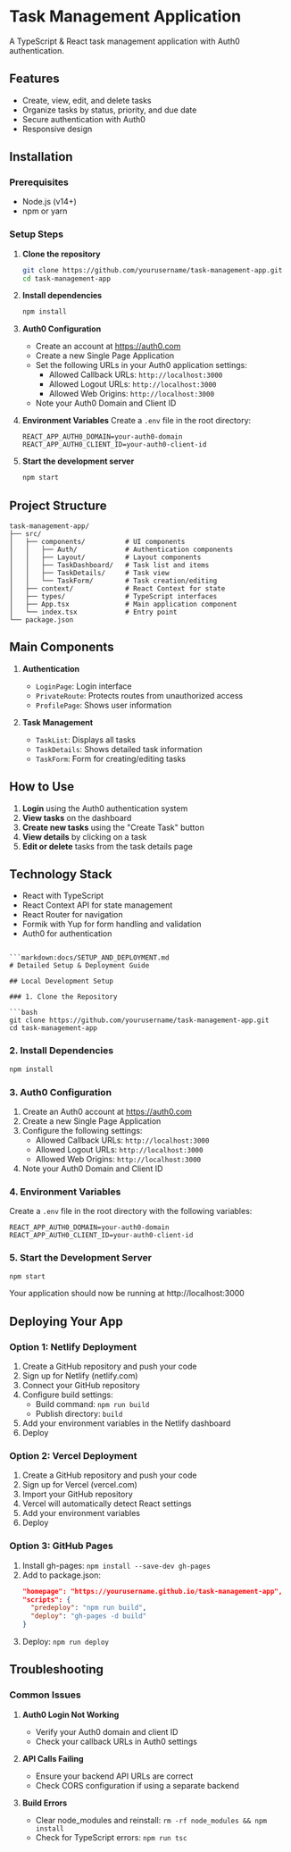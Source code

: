 # Task Management Application

A TypeScript & React task management application with Auth0 authentication.

## Features

- Create, view, edit, and delete tasks
- Organize tasks by status, priority, and due date
- Secure authentication with Auth0
- Responsive design

## Installation

### Prerequisites

- Node.js (v14+)
- npm or yarn

### Setup Steps

1. **Clone the repository**
   ```bash
   git clone https://github.com/yourusername/task-management-app.git
   cd task-management-app
   ```

2. **Install dependencies**
   ```bash
   npm install
   ```

3. **Auth0 Configuration**
   - Create an account at https://auth0.com
   - Create a new Single Page Application
   - Set the following URLs in your Auth0 application settings:
     - Allowed Callback URLs: `http://localhost:3000`
     - Allowed Logout URLs: `http://localhost:3000`
     - Allowed Web Origins: `http://localhost:3000`
   - Note your Auth0 Domain and Client ID

4. **Environment Variables**
   Create a `.env` file in the root directory:
   ```
   REACT_APP_AUTH0_DOMAIN=your-auth0-domain
   REACT_APP_AUTH0_CLIENT_ID=your-auth0-client-id
   ```

5. **Start the development server**
   ```bash
   npm start
   ```

## Project Structure

```
task-management-app/
├── src/
│   ├── components/          # UI components
│   │   ├── Auth/            # Authentication components
│   │   ├── Layout/          # Layout components
│   │   ├── TaskDashboard/   # Task list and items
│   │   ├── TaskDetails/     # Task view
│   │   └── TaskForm/        # Task creation/editing
│   ├── context/             # React Context for state
│   ├── types/               # TypeScript interfaces
│   ├── App.tsx              # Main application component
│   └── index.tsx            # Entry point
└── package.json
```

## Main Components

1. **Authentication**
   - `LoginPage`: Login interface
   - `PrivateRoute`: Protects routes from unauthorized access
   - `ProfilePage`: Shows user information

2. **Task Management**
   - `TaskList`: Displays all tasks
   - `TaskDetails`: Shows detailed task information
   - `TaskForm`: Form for creating/editing tasks

## How to Use

1. **Login** using the Auth0 authentication system
2. **View tasks** on the dashboard
3. **Create new tasks** using the "Create Task" button
4. **View details** by clicking on a task
5. **Edit or delete** tasks from the task details page

## Technology Stack

- React with TypeScript
- React Context API for state management
- React Router for navigation
- Formik with Yup for form handling and validation
- Auth0 for authentication
```

```markdown:docs/SETUP_AND_DEPLOYMENT.md
# Detailed Setup & Deployment Guide

## Local Development Setup

### 1. Clone the Repository

```bash
git clone https://github.com/yourusername/task-management-app.git
cd task-management-app
```

### 2. Install Dependencies

```bash
npm install
```

### 3. Auth0 Configuration

1. Create an Auth0 account at https://auth0.com
2. Create a new Single Page Application
3. Configure the following settings:
   - Allowed Callback URLs: `http://localhost:3000`
   - Allowed Logout URLs: `http://localhost:3000`
   - Allowed Web Origins: `http://localhost:3000`
4. Note your Auth0 Domain and Client ID

### 4. Environment Variables

Create a `.env` file in the root directory with the following variables:

```
REACT_APP_AUTH0_DOMAIN=your-auth0-domain
REACT_APP_AUTH0_CLIENT_ID=your-auth0-client-id
```

### 5. Start the Development Server

```bash
npm start
```

Your application should now be running at http://localhost:3000

## Deploying Your App

### Option 1: Netlify Deployment

1. Create a GitHub repository and push your code
2. Sign up for Netlify (netlify.com)
3. Connect your GitHub repository
4. Configure build settings:
   - Build command: `npm run build`
   - Publish directory: `build`
5. Add your environment variables in the Netlify dashboard
6. Deploy

### Option 2: Vercel Deployment

1. Create a GitHub repository and push your code
2. Sign up for Vercel (vercel.com)
3. Import your GitHub repository
4. Vercel will automatically detect React settings
5. Add your environment variables
6. Deploy

### Option 3: GitHub Pages

1. Install gh-pages: `npm install --save-dev gh-pages`
2. Add to package.json:
   ```json
   "homepage": "https://yourusername.github.io/task-management-app",
   "scripts": {
     "predeploy": "npm run build",
     "deploy": "gh-pages -d build"
   }
   ```
3. Deploy: `npm run deploy`

## Troubleshooting

### Common Issues

1. **Auth0 Login Not Working**
   - Verify your Auth0 domain and client ID
   - Check your callback URLs in Auth0 settings

2. **API Calls Failing**
   - Ensure your backend API URLs are correct
   - Check CORS configuration if using a separate backend

3. **Build Errors**
   - Clear node_modules and reinstall: `rm -rf node_modules && npm install`
   - Check for TypeScript errors: `npm run tsc`
